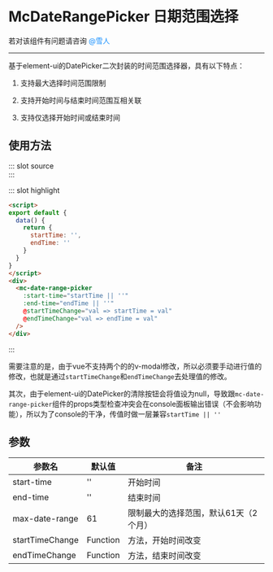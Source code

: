 # McDateRangePicker 日期范围选择

若对该组件有问题请咨询 <span style="color:#1890ff;">@雪人</span>

---

基于element-ui的DatePicker二次封装的时间范围选择器，具有以下特点：

1. 支持最大选择时间范围限制

2. 支持开始时间与结束时间范围互相关联

3. 支持仅选择开始时间或结束时间

## 使用方法

<script>
export default {
  data() {
    return {
      startTime: '',
      endTime: ''
    }
  }
}
</script>

<demo-block>
::: slot source
 <div style="width:300px;">
    <mc-date-range-picker
      :start-time="startTime || ''"
      :end-time="endTime || ''"
      @startTimeChange="val => startTime = val"
      @endTimeChange="val => endTime = val"
    />
  </div>
:::

::: slot highlight
```html
<script>
export default {
  data() {
    return {
      startTime: '',
      endTime: ''
    }
  }
}
</script>
<div>
  <mc-date-range-picker
    :start-time="startTime || ''"
    :end-time="endTime || ''"
    @startTimeChange="val => startTime = val"
    @endTimeChange="val => endTime = val"
  />
</div>
```
:::
</demo-block>


需要注意的是，由于vue不支持两个的的v-modal修改，所以必须要手动进行值的修改，也就是通过`startTimeChange`和`endTimeChange`去处理值的修改。

其次，由于element-ui的DatePicker的清除按钮会将值设为null，导致跟`mc-date-range-picker`组件的props类型检查冲突会在console面板输出错误（不会影响功能），所以为了console的干净，传值时做一层兼容`startTime || ''`

## 参数

| 参数名 | 默认值 | 备注 |
| -- | -- | -- |
| start-time | '' | 开始时间 |
| end-time | '' | 结束时间 |
| max-date-range | 61 | 限制最大的选择范围，默认61天（2个月） |
| startTimeChange | Function | 方法，开始时间改变 |
| endTimeChange | Function | 方法，结束时间改变 |